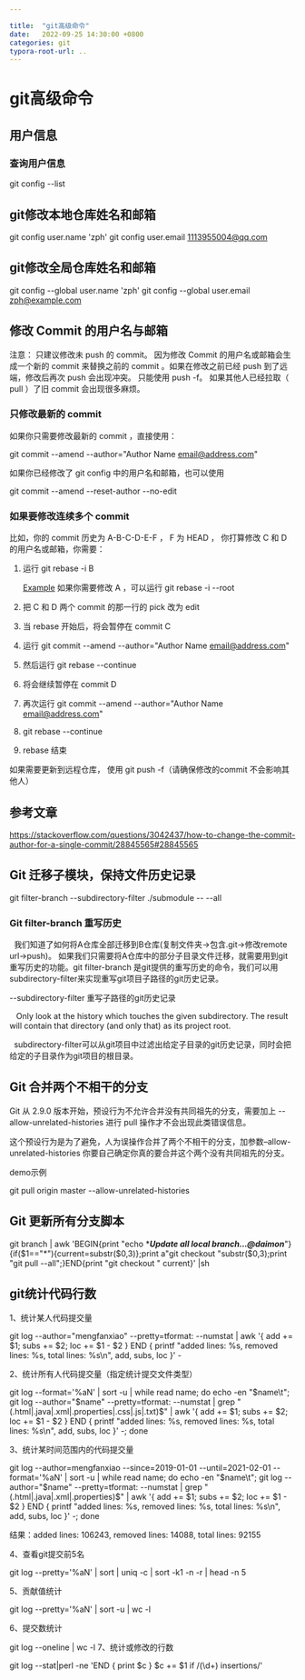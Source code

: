 ```yaml
---

title:  "git高级命令"
date:   2022-09-25 14:30:00 +0800
categories: git
typora-root-url: ..
---
```


# git高级命令


## 用户信息

### 查询用户信息
git config --list

## git修改本地仓库姓名和邮箱

git config user.name 'zph'
git config user.email 1113955004@qq.com

## git修改全局仓库姓名和邮箱
git config --global user.name 'zph'
git config --global user.email zph@example.com


## 修改 Commit 的用户名与邮箱
注意： 只建议修改未 push 的 commit。
因为修改 Commit 的用户名或邮箱会生成一个新的 commit 来替换之前的 commit 。如果在修改之前已经 push 到了远端，修改后再次 push 会出现冲突。 只能使用 push -f。 如果其他人已经拉取（ pull ）了旧 commit 会出现很多麻烦。

### 只修改最新的 commit
如果你只需要修改最新的 commit ，直接使用：

git commit --amend --author="Author Name <email@address.com>"

如果你已经修改了 git config 中的用户名和邮箱，也可以使用

git commit --amend --reset-author --no-edit

### 如果要修改连续多个 commit
比如，你的 commit 历史为 A-B-C-D-E-F ， F 为 HEAD ， 你打算修改 C 和 D 的用户名或邮箱，你需要：

1.  运行 git rebase -i B

    [Example](https://docs.github.com/en/get-started/using-git/about-git-rebase#an-example-of-using-git-rebase)
    如果你需要修改 A ，可以运行 git rebase -i --root
2.  把 C 和 D 两个 commit 的那一行的 pick 改为 edit
3.  当 rebase 开始后，将会暂停在 commit C
4.  运行 git commit --amend --author="Author Name <email@address.com>"
5.  然后运行 git rebase --continue
6.  将会继续暂停在 commit D
7.  再次运行 git commit --amend --author="Author Name <email@address.com>"
8.  git rebase --continue
9.  rebase 结束

如果需要更新到远程仓库， 使用 git push -f（请确保修改的commit 不会影响其他人）

## 参考文章
https://stackoverflow.com/questions/3042437/how-to-change-the-commit-author-for-a-single-commit/28845565#28845565


## Git 迁移子模块，保持文件历史记录
git filter-branch --subdirectory-filter ./submodule -- --all


### Git filter-branch 重写历史
  我们知道了如何将A仓库全部迁移到B仓库(复制文件夹->包含.git->修改remote url->push)。 如果我们只需要将A仓库中的部分子目录文件迁移，就需要用到git重写历史的功能。git filter-branch 是git提供的重写历史的命令，我们可以用subdirectory-filter来实现重写git项目子路径的git历史记录。

--subdirectory-filter <directory> 重写子路径的git历史记录

   Only look at the history which touches the given subdirectory. The result will contain that directory (and only that) as its project root.

  subdirectory-filter可以从git项目中过滤出给定子目录的git历史记录，同时会把给定的子目录作为git项目的根目录。

## Git 合并两个不相干的分支
Git 从 2.9.0 版本开始，预设行为不允许合并没有共同祖先的分支，需要加上 --allow-unrelated-histories 进行 pull 操作才不会出现此类错误信息。

这个预设行为是为了避免，人为误操作合并了两个不相干的分支，加参数–allow-unrelated-histories 你要自己确定你真的要合并这个两个没有共同祖先的分支。

demo示例

git pull origin master --allow-unrelated-histories


## Git 更新所有分支脚本

git branch | awk 'BEGIN{print "echo ****Update all local branch...@daimon***"}{if($1=="*"){current=substr($0,3)};print a"git checkout "substr($0,3);print "git pull --all";}END{print "git checkout " current}' |sh


## git统计代码行数

1、统计某人代码提交量

git log --author="mengfanxiao" --pretty=tformat: --numstat | awk '{ add += $1; subs += $2; loc += $1 - $2 } END { printf "added lines: %s, removed lines: %s, total lines: %s\n", add, subs, loc }' -

2、统计所有人代码提交量（指定统计提交文件类型）

git log --format='%aN' | sort -u | while read name; do echo -en "$name\t"; git log --author="$name" --pretty=tformat: --numstat | grep "\(.html\|.java\|.xml\|.properties\|.css\|.js\|.txt\)$" | awk '{ add += $1; subs += $2; loc += $1 - $2 } END { printf "added lines: %s, removed lines: %s, total lines: %s\n", add, subs, loc }' -; done

3、统计某时间范围内的代码提交量

git log --author=mengfanxiao --since=2019-01-01 --until=2021-02-01 --format='%aN' | sort -u | while read name; do echo -en "$name\t"; git log --author="$name" --pretty=tformat: --numstat | grep "\(.html\|.java\|.xml\|.properties\)$" | awk '{ add += $1; subs += $2; loc += $1 - $2 } END { printf "added lines: %s, removed lines: %s, total lines: %s\n", add, subs, loc }' -; done

结果：added lines: 106243, removed lines: 14088, total lines: 92155

4、查看git提交前5名

git log --pretty='%aN' | sort | uniq -c | sort -k1 -n -r | head -n 5

5、贡献值统计

git log --pretty='%aN' | sort -u | wc -l

6、提交数统计

git log --oneline | wc -l
7、统计或修改的行数

git log --stat|perl -ne 'END { print $c } $c += $1 if /(\d+) insertions/'

